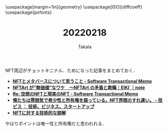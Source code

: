 ﻿---
title: 20220218
yesterday: 20220217
tomorrow: 20220219
days: 784
author: Takala
header-includes:
  - \usepackage[margin=1in]{geometry}
  - \usepackage[ISO]{diffcoeff}
  - \usepackage{pxfonts}
---


NFT周辺がチョットキニナル．ためになった記事をまとめておく．


* **[NFTとメタバースについて思うこと - Software Transactional Memo](https://kumagi.hatenablog.com/entry/nft)**
* **[NFTArt が“無価値”なワケ　～NFTArt の矛盾と欺瞞｜EIKI`｜note](https://note.com/eiki_okuma/n/naae48aa09ccd)**
* **[Re: 空想のNFTと現実のNFT - Software Transactional Memo](https://kumagi.hatenablog.com/entry/imaginary-nft)**
* **[俺たちは雰囲気で希少性と所有権を語っている。NFT界隈のすれ違い。 - 技ビス ： 技術、ビジネス、スタートアップ](https://blog.gijutsuya.jp/entry/2022/02/14/120142)**
* **[NFTに対する技術的な誤解](https://zenn.dev/hkiridera/articles/23cbeb2752af63)**


やはりポイントは唯一性と所有権だと思われれる．

